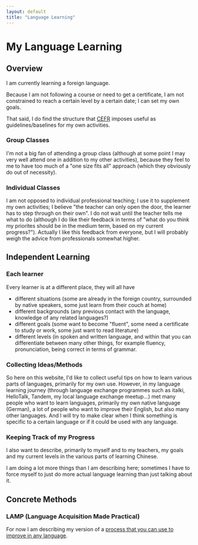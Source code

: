 ```yaml
---
layout: default
title: "Language Learning"
---
```

# My Language Learning

## Overview

I am currently learning a foreign language.

Because I am not following a course or need to get a certificate, I am not constrained to reach a certain level by a certain date; I can set my own goals.

That said, I do find the structure that [CEFR](https://en.wikipedia.org/wiki/Common_European_Framework_of_Reference_for_Languages) imposes useful as guidelines/baselines for my own activities.

### Group Classes
I'm not a big fan of attending a group class (although at some point I may very well attend one in addition to my other activities), because they feel to me to have too much of a "one size fits all" approach (which they obviously do out of necessity).

### Individual Classes
I am not opposed to individual professional teaching; I use it to supplement my own activities; I believe "the teacher can only open the door, the learner has to step through on their own". I do not wait until the teacher tells me what to do (although I do like their feedback in terms of "what do you think my priorites should be in the medium term, based on my current progress?").  Actually I like this feedback from everyone, but I will probably weigh the advice from professionals somewhat higher.

## Independent Learning

### Each learner
Every learner is at a different place, they will all have
* different situations (some are already in the foreign country, surrounded by native speakers, some just learn from their couch at home)
* different backgrounds (any previous contact with the language, knowledge of any related languages?)
* different goals (some want to become "fluent", some need a certificate to study or work, some just want to read literature)
* different levels (in spoken and written language, and within that you can differentiate between many other things, for example fluency, pronunciation, being correct in terms of grammar.
### Collecting Ideas/Methods

So here on this website, I'd like to collect useful tips on how to learn various parts of languages, primarily for my own use.
However, in my language learning journey (through language exchange programmes such as italki, HelloTalk, Tandem, my local language exchange meetup...) met many people who want to learn languages, primarily my own native language (German), a lot of people who want to improve their English, but also many other languages. And I will try to make clear when I think something is specific to a certain language or if it could be used with any language.

### Keeping Track of my Progress

I also want to describe, primarily to myself and to my teachers, my goals and my current levels in the various parts of learning Chinese.

I am doing a lot more things than I am describing here; sometimes I have to force myself to just do more actual language learning than just talking about it.

## Concrete Methods

### LAMP (Language Acquisition Made Practical)
For now I am describing my version of a [process that you can use to improve in any language](lamp-overview).
